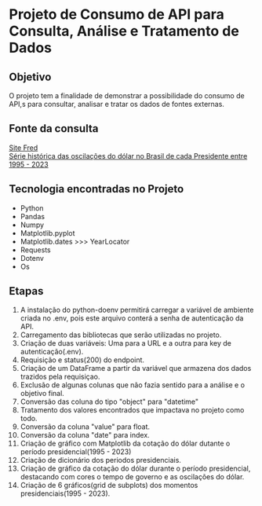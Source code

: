 # Projeto de Consumo de API para Consulta, Análise e Tratamento de Dados

## Objetivo

O projeto tem a finalidade de demonstrar a possibilidade do consumo de API,s para consultar, analisar e tratar os dados de fontes externas.

## Fonte da consulta
[Site Fred](https://fred.stlouisfed.org)  
[Série histórica das oscilações do dólar no Brasil de cada Presidente entre 1995 - 2023](https://api.stlouisfed.org/fred/series/observations)

## Tecnologia encontradas no Projeto  
- Python
- Pandas
- Numpy
- Matplotlib.pyplot
- Matplotlib.dates >>> YearLocator
- Requests
- Dotenv
- Os

## Etapas
1. A instalação do python-doenv permitirá carregar a variável de ambiente criada no .env, pois este arquivo conterá a senha de autenticação da API.
2. Carregamento das bibliotecas que serão utilizadas no projeto.
3. Criação de duas variáveis: Uma para a URL e a outra para key de autenticação(.env).
4. Requisição e status(200) do endpoint.
5. Criação de um DataFrame a partir da variável que armazena dos dados trazidos pela requisiçao.
6. Exclusão de algunas colunas que não fazia sentido para a análise e o objetivo final.
7. Conversão das coluna do tipo "object" para "datetime"
8. Tratamento dos valores encontrados que impactava no projeto como todo.
9. Conversão da coluna "value" para float.
10. Conversão da coluna "date" para index.
11. Criação de gráfico com Matplotlib da cotação do dólar dutante o período presidencial(1995 - 2023)
12. Criação de dicionário dos periodos presidenciais.
13. Criação de gráfico da cotação do dólar durante o período presidencial, destacando com cores o tempo de governo e as oscilações do dólar.
14. Criação de 6 gráficos(grid de subplots) dos momentos presidenciais(1995 - 2023).
